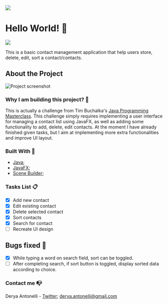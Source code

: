 ![](https://img.shields.io/github/commit-activity/w/D-Antonelli/Java-JavaFX-ContactList?color=green&style=plastic)
# Hello World! :raising_hand:
 <img src="https://media.giphy.com/media/qLeXLs6icdNYs/giphy.gif">
 
 This is a basic contact management application that help users store, delete, edit, sort a contact/contacts.
 
 ## About the Project 
 ![Project screenshot](https://media.giphy.com/media/QVP5oUK9KKcHCJyjeJ/giphy.gif)

 ### Why I am building this project? :thinking:
 This is actually a challenge from Tim Buchalka's [Java Programming Masterclass](https://www.udemy.com/course/java-the-complete-java-developer-course/). This challenge simply requires implementing a user interface for managing a contact list using JavaFX, as well as adding some functionality to add, delete, edit contacts. At the moment I have already finished given tasks, but I aim at implementing more extra functionalities and improve UI layout.
 ### Built With 🔨
 * [Java](https://www.oracle.com/java/technologies/);
 * [JavaFX](https://openjfx.io/);
 * [Scene Builder](https://gluonhq.com/products/scene-builder/);
 
 ### Tasks List :clipboard:
 - [x] Add new contact
 - [x] Edit existing contact
 - [x] Delete selected contact
 - [x] Sort contacts
 - [x] Search for contact
 - [ ] Recreate UI design
 
 ## Bugs fixed 🐛
 - [x] While typing a word on search field, sort can be toggled.
 - [ ] After completing search, if sort button is toggled, display sorted data according to choice. 
   
 ### Contact me 📭
 Derya Antonelli - [Twitter](https://twitter.com/antonelli_a); derya.antonelli@gmail.com
 
